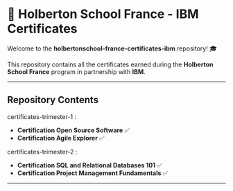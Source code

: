 # 🐚 Holberton School France - IBM Certificates

Welcome to the **holbertonschool-france-certificates-ibm** repository! 🎓

This repository contains all the certificates earned during the **Holberton School France** program in partnership with **IBM**.

---

## Repository Contents

certificates-trimester-1 :

- **Certification Open Source Software** ✅
- **Certification Agile Explorer** ✅


certificates-trimester-2 :

- **Certification SQL and Relational Databases 101** ✅
- **Certification Project Management Fundamentals** ✅

---


